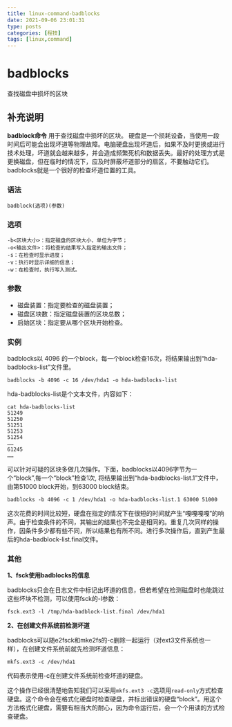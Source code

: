 ```yaml
---
title: linux-command-badblocks
date: 2021-09-06 23:01:31
type: posts
categories: [程技]
tags: [linux,command]
---
```


badblocks
===

查找磁盘中损坏的区块

## 补充说明

**badblock命令** 用于查找磁盘中损坏的区块。 硬盘是一个损耗设备，当使用一段时间后可能会出现坏道等物理故障。电脑硬盘出现坏道后，如果不及时更换或进行技术处理，坏道就会越来越多，并会造成频繁死机和数据丢失。最好的处理方式是更换磁盘，但在临时的情况下，应及时屏蔽坏道部分的扇区，不要触动它们。badblocks就是一个很好的检查坏道位置的工具。

###  语法

```shell
badblock(选项)(参数)
```

###  选项

```shell
-b<区块大小>：指定磁盘的区块大小，单位为字节；
-o<输出文件>：将检查的结果写入指定的输出文件；
-s：在检查时显示进度；
-v：执行时显示详细的信息；
-w：在检查时，执行写入测试。
```

###  参数

* 磁盘装置：指定要检查的磁盘装置；
* 磁盘区块数：指定磁盘装置的区块总数；
* 启始区块：指定要从哪个区块开始检查。

###  实例

badblocks以 4096 的一个block，每一个block检查16次，将结果输出到“hda-badblocks-list”文件里。

```shell
badblocks -b 4096 -c 16 /dev/hda1 -o hda-badblocks-list
```

hda-badblocks-list是个文本文件，内容如下：

```shell
cat hda-badblocks-list
51249
51250
51251
51253
51254
……
61245
……
```

可以针对可疑的区块多做几次操作。下面，badblocks以4096字节为一个“block”,每一个“block”检查1次, 将结果输出到“hda-badblocks-list.1”文件中，由第51000 block开始，到63000 block结束。

```shell
badblocks -b 4096 -c 1 /dev/hda1 -o hda-badblocks-list.1 63000 51000
```

这次花费的时间比较短，硬盘在指定的情况下在很短的时间就产生“嘎嘎嘎嘎”的响声。由于检查条件的不同，其输出的结果也不完全是相同的。重复几次同样的操作，因条件多少都有些不同，所以结果也有所不同。进行多次操作后，直到产生最后的hda-badblock-list.final文件。

###  其他

**1、fsck使用badblocks的信息** 

badblocks只会在日志文件中标记出坏道的信息，但若希望在检测磁盘时也能跳过这些坏块不检测，可以使用fsck的-l参数：

```
fsck.ext3 -l /tmp/hda-badblock-list.final /dev/hda1
```

**2、在创建文件系统前检测坏道** 

badblocks可以随e2fsck和mke2fs的-c删除一起运行（对ext3文件系统也一样），在创建文件系统前就先检测坏道信息：

```shell
mkfs.ext3 -c /dev/hda1
```

代码表示使用-c在创建文件系统前检查坏道的硬盘。

这个操作已经很清楚地告知我们可以采用`mkfs.ext3 -c`选项用`read-only`方式检查硬盘。这个命令会在格式化硬盘时检查硬盘，并标出错误的硬盘“block”。用这个方法格式化硬盘，需要有相当大的耐心，因为命令运行后，会一个个用读的方式检查硬盘。



